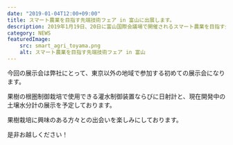 ```yaml
---
date: "2019-01-04T12:00+09:00"
title: スマート農業を目指す先端技術フェア in 富山に出展します。
description: 2019年1月19日、20日に富山国際会議場で開催されるスマート農業を目指す先端技術フェア in 富山に出展します。
category: NEWS
featuredImage:
    src: smart_agri_toyama.png
    alt: スマート農業を目指す先端技術フェア in 富山
---
```


今回の展示会は弊社にとって、東京以外の地域で参加する初めての展示会になります。

果樹の根圏制御栽培で使用できる灌水制御装置ならびに日射計と、現在開発中の土壌水分計の展示を予定しております。

果樹栽培に興味のある方々との出会いを楽しみにしております。

是非お越しください！
